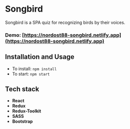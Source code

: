 # Songbird


Songbird is a SPA quiz for recognizing birds by their voices.

### Demo: [https://nordost88-songbird.netlify.app](https://nordost88-songbird.netlify.app)


## Installation and Usage


- To install: `npm install`
- To start: `npm start`

## Tech stack


- **React**
- **Redux**
- **Redux-Toolkit**
- **SASS**
- **Bootstrap**

